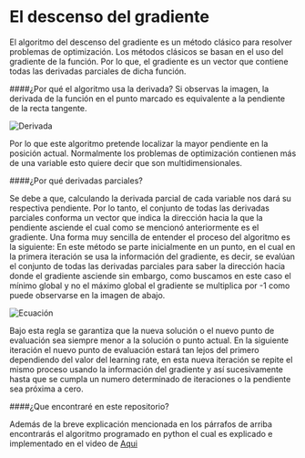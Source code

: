 # El descenso del gradiente

El algoritmo del descenso del gradiente es un método clásico para resolver problemas de optimización. Los métodos clásicos se basan en el uso del gradiente de la función. Por lo que, el gradiente es un vector que contiene todas las derivadas parciales de dicha función.

####¿Por qué el algoritmo usa la derivada?
Si observas la imagen, la derivada de la función en el punto marcado es equivalente a la pendiente de la recta tangente.

![Derivada](https://drive.google.com/file/d/1CxphEsyCdKnX6rD_RjhmpnuVL0cYLFhw/view?usp=sharing "Derivada")

Por lo que este algoritmo pretende localizar la mayor pendiente en la posición actual. Normalmente los problemas de optimización contienen más de una variable esto quiere decir que son multidimensionales.

####¿Por qué derivadas parciales?

Se debe a que, calculando la derivada parcial de cada variable nos dará su respectiva pendiente. Por lo tanto, el conjunto de todas las derivadas parciales conforma un vector que indica la dirección hacia la que la pendiente asciende el cual como se mencionó anteriormente es el gradiente. Una forma muy sencilla de entender el proceso del algoritmo es la siguiente: En este método se parte inicialmente en un punto, en el cual en la primera iteración se usa la información del gradiente, es decir, se evalúan el conjunto de todas las derivadas parciales para saber la dirección hacia donde el gradiente asciende sin embargo, como buscamos en este caso el mínimo global y no el máximo global el gradiente se multiplica por -1 como puede observarse en la imagen de abajo.

![Ecuación](https://drive.google.com/file/d/1T0tJZBnfxwmrwpE2xXJI-KU4TAj5wJ-Q/view?usp=sharing "Ecuación")

Bajo esta regla se garantiza que la nueva solución o el nuevo punto de evaluación sea siempre menor a la solución o punto actual. En la siguiente iteración el nuevo punto de evaluación estará tan lejos del primero dependiendo del valor del learning rate, en esta nueva iteración se repite el mismo proceso usando la información del gradiente y así sucesivamente hasta que se cumpla un numero determinado de iteraciones o la pendiente sea próxima a cero.

####¿Que encontraré en este repositorio?

Además de la breve explicación mencionada en los párrafos de arriba encontrarás el algoritmo programado en python el cual es explicado e implementado en el video de [Aqui](https://youtu.be/t-n_dY0zinU "Aqui")
